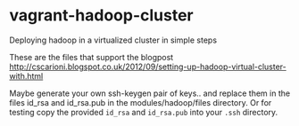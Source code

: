 vagrant-hadoop-cluster
======================

Deploying hadoop in a virtualized cluster in simple steps

These are the files that support the blogpost http://cscarioni.blogspot.co.uk/2012/09/setting-up-hadoop-virtual-cluster-with.html

Maybe generate your own ssh-keygen pair of keys.. and replace them in the files id_rsa and id_rsa.pub in the modules/hadoop/files directory. Or for testing copy the provided `id_rsa` and `id_rsa.pub` into your `.ssh` directory.

